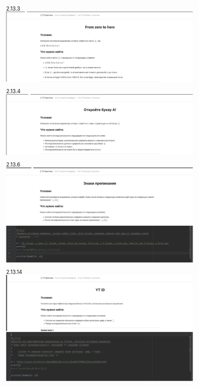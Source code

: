 2.13.3 ![09-34-00.png](screens%2F09-34-00.png)

2.13.4 ![09-56-57.png](screens%2F09-56-57.png)

2.13.6 ![09-59-19.png](screens%2F09-59-19.png)
    ![10-21-31.png](screens%2F10-21-31.png)

2.13.14 ![10-23-57.png](screens%2F10-23-57.png)
    ![10-49-58.png](screens%2F10-49-58.png)
    
